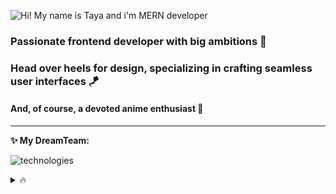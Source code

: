 ![Hi! My name is Taya and i'm MERN developer](https://i.imgur.com/eZjJQCx.png)


### Passionate frontend developer with big ambitions 🚀
### Head over heels for design, specializing in crafting seamless user interfaces 🪁
#### And, of course, a devoted anime enthusiast 🩵

____________


**✨ My DreamTeam:**

![technologies](https://skillicons.dev/icons?i=js,html,css,mongo,bootstrap,express,figma,git,nodejs,postman,react,sass,ts,vscode,flutter&perline=3)



<details>
  <summary> 🔥 </summary>
  
  _Pretty enough for OnlyFans, but too smart, that's why I'm here_ 🤭

</details>


